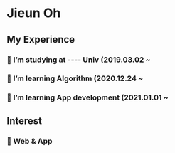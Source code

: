 # Jieun Oh

## My Experience
### 🌱 I’m studying at ---- Univ (2019.03.02 ~
### 🌱 I’m learning Algorithm (2020.12.24 ~
### 🌱 I’m learning App development (2021.01.01 ~


## Interest
### 🌱 Web & App
